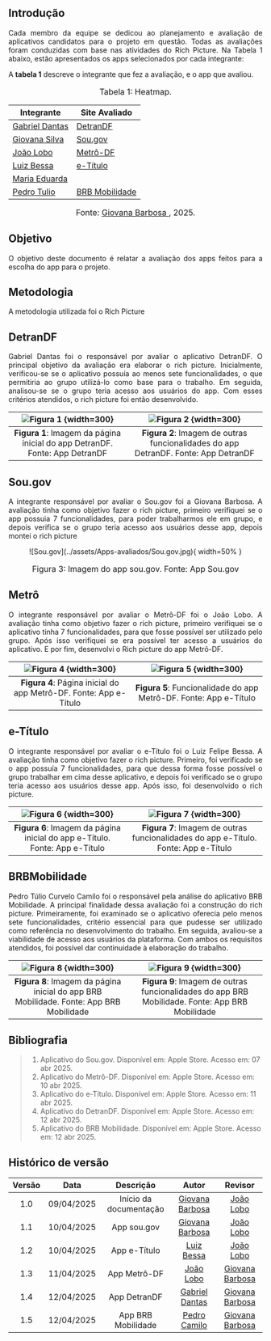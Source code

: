 ## Introdução

<p align="justify">
Cada membro da equipe se dedicou ao planejamento e avaliação de aplicativos candidatos para o projeto em questão. Todas as avaliações foram conduzidas com base nas atividades do Rich Picture. Na Tabela 1 abaixo, estão apresentados os apps selecionados por cada integrante:
</p>

A **tabela 1** descreve o integrante que fez a avaliação, e o app que avaliou.

<center>
    <font size="3"><p style="text-align: center">Tabela 1: Heatmap.</p></font>

| Integrante                                     | Site Avaliado         |
| ---------------------------------------------- | --------------------- |
| [Gabriel Dantas](https://github.com/gbevi)     |  [DetranDF](#detrandf)                     |
| [Giovana Silva](https://github.com/gio221)     | [Sou.gov](#Sou.gov)   |
| [João Lobo](https://github.com/joaolobo10)     | [Metrô-DF](#Metrô-DF) |
| [Luiz Bessa](https://github.com/lfelipebessa)  | [e-Título](#e-Título) |
| [Maria Eduarda](https://github.com/maaduh)     |                       |
| [Pedro Tulio](https://github.com/PedrooCamilo) | [BRB Mobilidade](#BRBMobilidade)                      |

<font size="3"><p style="text-align: center">Fonte: [Giovana Barbosa ](https://github.com/gio221), 2025.</p></font>

</center>

## Objetivo

<p align="justify">
O objetivo deste documento é relatar a avaliação dos apps feitos para a escolha do app para o projeto.
</p>

## Metodologia

A metodologia utilizada foi o Rich Picture

<a id="sou,gov"></a>

## DetranDF

<p align="justify">
Gabriel Dantas foi o responsável por avaliar o aplicativo DetranDF. O principal objetivo da avaliação era elaborar o rich picture. Inicialmente, verificou-se se o aplicativo possuía ao menos sete funcionalidades, o que permitiria ao grupo utilizá-lo como base para o trabalho. Em seguida, analisou-se se o grupo teria acesso aos usuários do app. Com esses critérios atendidos, o rich picture foi então desenvolvido.
</p>

<center>

|       ![Figura 1](../assets/Apps-avaliados/detrandf1.jpeg) {width=300}       |           ![Figura 2](../assets/Apps-avaliados/detrandf2.jpeg) {width=300}           |
| :-------------------------------------------------------------------------: | :---------------------------------------------------------------------------------: |
| **Figura 1**: Imagem da página inicial do app DetranDF. Fonte: App DetranDF | **Figura 2**: Imagem de outras funcionalidades do app DetranDF. Fonte: App DetranDF |

</center>

## Sou.gov

<p align="justify">
A integrante responsável por avaliar o Sou.gov foi a Giovana Barbosa. A avaliação tinha como objetivo fazer o rich picture, primeiro verifiquei se o app possuia 7 funcionalidades, para poder trabalharmos ele em grupo, e depois verifica se o grupo teria acesso aos usuários desse app, depois montei o rich picture
</p>

<center>
![Sou.gov](../assets/Apps-avaliados/Sou.gov.jpg){ width=50% }
<font size="3"><p style="text-align: center">Figura 3: Imagem do app sou.gov. Fonte: App Sou.gov</p></font>
</center>

## Metrô

<p align="justify">
O integrante responsável por avaliar o Metrô-DF foi o João Lobo. A avaliação tinha como objetivo fazer o rich picture, primeiro verifiquei se o aplicativo tinha 7 funcionalidades, para que fosse possível ser utilizado pelo grupo. Após isso verifiquei se era possível ter acesso a usuários do aplicativo. E por fim, desenvolvi o Rich picture do app Metrô-DF.
</p>

<center>

|  ![Figura 4](../assets/Apps-avaliados/metrodf1.PNG) {width=300}   |  ![Figura 5](../assets/Apps-avaliados/metrodf2.jpg) {width=300}   |
| :---------------------------------------------------------------: | :---------------------------------------------------------------: |
| **Figura 4**: Página inicial do app Metrô-DF. Fonte: App e-Título | **Figura 5**: Funcionalidade do app Metrô-DF. Fonte: App e-Título |

</center>

## e-Título

<p align="justify">
O integrante responsável por avaliar o e-Título foi o Luiz Felipe Bessa. A avaliação tinha como objetivo fazer o rich picture. Primeiro, foi verificado se o app possuía 7 funcionalidades, para que dessa forma fosse possível o grupo trabalhar em cima desse aplicativo, e depois foi verificado se o grupo teria acesso aos usuários desse app. Após isso, foi desenvolvido o rich picture.
</p>

<center>

|       ![Figura 6](../assets/Apps-avaliados/e-Titulo1.jpg) {width=300}       |           ![Figura 7](../assets/Apps-avaliados/e-Titulo2.PNG) {width=300}           |
| :-------------------------------------------------------------------------: | :---------------------------------------------------------------------------------: |
| **Figura 6**: Imagem da página inicial do app e-Título. Fonte: App e-Título | **Figura 7**: Imagem de outras funcionalidades do app e-Título. Fonte: App e-Título |

</center>

## BRBMobilidade

<p align="justify">
Pedro Túlio Curvelo Camilo foi o responsável pela análise do aplicativo BRB Mobilidade. A principal finalidade dessa avaliação foi a construção do rich picture. Primeiramente, foi examinado se o aplicativo oferecia pelo menos sete funcionalidades, critério essencial para que pudesse ser utilizado como referência no desenvolvimento do trabalho. Em seguida, avaliou-se a viabilidade de acesso aos usuários da plataforma. Com ambos os requisitos atendidos, foi possível dar continuidade à elaboração do trabalho.
</p>

<center>

|       ![Figura 8](../assets/Apps-avaliados/brbMobilidade1.jpg) {width=300}       |           ![Figura 9](../assets/Apps-avaliados/brbMobilidade2.jpg) {width=300}           |
| :-------------------------------------------------------------------------: | :---------------------------------------------------------------------------------: |
| **Figura 8**: Imagem da página inicial do app BRB Mobilidade. Fonte: App BRB Mobilidade | **Figura 9**: Imagem de outras funcionalidades do app BRB Mobilidade. Fonte: App BRB Mobilidade |

</center>



## Bibliografia

> 1. Aplicativo do Sou.gov. Disponível em: Apple Store. Acesso em: 07 abr 2025.
> 2. Aplicativo do Metrô-DF. Disponível em: Apple Store. Acesso em: 10 abr 2025.
> 3. Aplicativo do e-Título. Disponível em: Apple Store. Acesso em: 11 abr 2025.
> 4. Aplicativo do DetranDF. Disponível em: Apple Store. Acesso em: 12 abr 2025.
> 5. Aplicativo do BRB Mobilidade. Disponível em: Apple Store. Acesso em: 12 abr 2025.

## Histórico de versão

| Versão |    Data    |       Descrição        |                     Autor                      |                  Revisor                   |
| :----: | :--------: | :--------------------: | :--------------------------------------------: | :----------------------------------------: |
|  1.0   | 09/04/2025 | Início da documentação | [Giovana Barbosa ](https://github.com/gio221)  | [João Lobo](https://github.com/joaolobo10) |
|  1.1   | 10/04/2025 |      App sou.gov       | [Giovana Barbosa ](https://github.com/gio221)  | [João Lobo](https://github.com/joaolobo10) |
|  1.2   | 10/04/2025 |      App e-Título      | [Luiz Bessa ](https://github.com/lfelipebessa) | [João Lobo](https://github.com/joaolobo10) |
|  1.3   | 11/04/2025 |      App Metrô-DF      |   [João Lobo](https://github.com/joaolobo10)   |       [Giovana Barbosa](https://github.com/gio221)                                      |
|  1.4   | 12/04/2025 |      App DetranDF      |   [Gabriel Dantas](https://github.com/gbevi)   |             [Giovana Barbosa](https://github.com/gio221)                                |
|  1.5   | 12/04/2025 |      App BRB Mobilidade      |  [Pedro Camilo](https://github.com/PedrooCamilo)   |  [Giovana Barbosa ](https://github.com/gio221)         |

